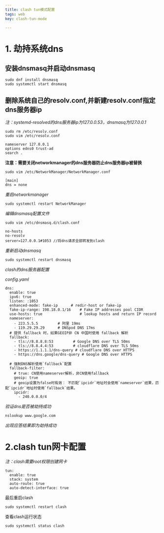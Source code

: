 ```yaml
---
title: clash tun模式配置
tags: web
key: clash-tun-mode

---
```


# 1. 劫持系统dns

## 安装dnsmasq并启动dnsmasq

```
sudo dnf install dnsmasq
sudo systemctl start dnsmasq
```

## 删除系统自己的resolv.conf,并新建resolv.conf指定dns服务器ip

*注：systemd-resolved的dns服务器ip为127.0.0.53，dnsmasq为127.0.0.1*

```
sudo rm /etc/resolv.conf
sudo vim /etc/resolv.conf
```

```
nameserver 127.0.0.1
options edns0 trust-ad
search .
```

**注意：需要关闭networkmanager的dns服务器防止dns服务器ip被替换**

```
sudo vim /etc/NetworkManager/NetworkManager.conf
```

```
[main]
dns = none
```

*重启networkmanager*

```
sudo systemctl restart NetworkManager
```

*编辑dnsmasq配置文件*

```
sudo vim /etc/dnsmasq.d/clash.conf
```

```
no-hosts
no-resolv
server=127.0.0.1#1053 //将dns请求全部转发到clash
```

*重新启动dnsmasq*

```
sudo systemctl restart dnsmasq
```

*clash的dns服务器配置*  

*config.yaml*

```
dns:
  enable: true
  ipv6: true
  listen: :1053
  enhanced-mode: fake-ip      # redir-host or fake-ip
  fake-ip-range: 198.18.0.1/16    # Fake IP addresses pool CIDR
  use-hosts: true                 # lookup hosts and return IP record
  nameserver:
    - 223.5.5.5         # 阿里 19ms
    - 119.29.29.29      # DNSpod DNS 17ms
  # 提供 fallback 时，如果GEOIP非 CN 中国时使用 fallback 解析
  fallback:
    - tls://8.8.8.8:53         # Google DNS over TLS 50ms
    - tls://8.8.4.4:53         # cloudflare DNS over TLS 50ms
    - https://1.1.1.1/dns-query # cloudflare DNS over HTTPS
    - https://dns.google/dns-query # Google DNS over HTTPS

  # 强制DNS解析使用`fallback`配置
  fallback-filter:
    # true: CN使用nameserver解析，非CN使用fallback
    geoip: true
    # geoip设置为false时有效： 不匹配`ipcidr`地址时会使用`nameserver`结果，匹配`ipcidr`地址时使用`fallback`结果。
    ipcidr:
      - 240.0.0.0/4

```



*验证dns是否被劫持成功*

```
nslookup www.google.com
```

*出现应答结果即为劫持成功*

# 2.clash tun网卡配置

*注：clash需要root权限创建网卡*

```
tun:
  enable: true
  stack: system
  auto-route: true
  auto-detect-interface: true
```

最后重启clash

```
sudo systemctl restart clash
```

查看clash运行状态

```
sudo systemctl status clash
```
